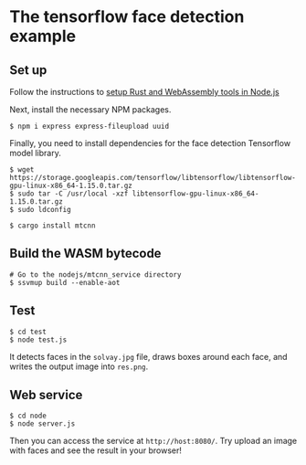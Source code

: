# The tensorflow face detection example

## Set up

Follow the instructions to [setup Rust and WebAssembly tools in Node.js](https://www.secondstate.io/articles/setup-rust-nodejs/)

Next, install the necessary NPM packages.

```
$ npm i express express-fileupload uuid
```

Finally, you need to install dependencies for the face detection Tensorflow model library.

```
$ wget https://storage.googleapis.com/tensorflow/libtensorflow/libtensorflow-gpu-linux-x86_64-1.15.0.tar.gz
$ sudo tar -C /usr/local -xzf libtensorflow-gpu-linux-x86_64-1.15.0.tar.gz
$ sudo ldconfig

$ cargo install mtcnn
```

## Build the WASM bytecode

```
# Go to the nodejs/mtcnn_service directory
$ ssvmup build --enable-aot
```

## Test

```
$ cd test
$ node test.js
```

It detects faces in the `solvay.jpg` file, draws boxes around each face, and writes the output image into `res.png`.

## Web service

```
$ cd node
$ node server.js
```

Then you can access the service at `http://host:8080/`. Try upload an image with faces and see the result in your browser!


